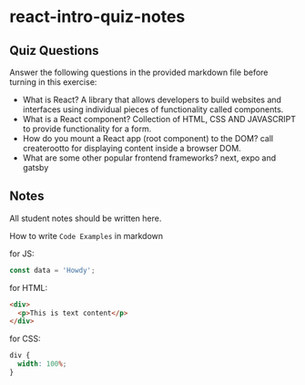 # react-intro-quiz-notes

## Quiz Questions

Answer the following questions in the provided markdown file before turning in this exercise:

- What is React?
  A library that allows developers to build websites and interfaces using individual pieces of functionality called components.
- What is a React component?
  Collection of HTML, CSS AND JAVASCRIPT to provide functionality for a form.
- How do you mount a React app (root component) to the DOM?
  call createrootto for displaying content inside a browser DOM.
- What are some other popular frontend frameworks?
  next, expo and gatsby

## Notes

All student notes should be written here.

How to write `Code Examples` in markdown

for JS:

```javascript
const data = 'Howdy';
```

for HTML:

```html
<div>
  <p>This is text content</p>
</div>
```

for CSS:

```css
div {
  width: 100%;
}
```
